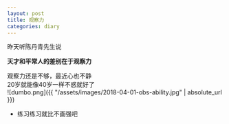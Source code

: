 ```yaml
---
layout: post
title: 观察力
categories: diary
---
```


昨天听陈丹青先生说  

__天才和平常人的差别在于观察力__

观察力还是不够，最近心也不静  
20岁就能像40岁一样不惑就好了  
![dumbo.png]({{ "/assets/images/2018-04-01-obs-ability.jpg" | absolute_url }})
* 练习练习就比不画强吧

